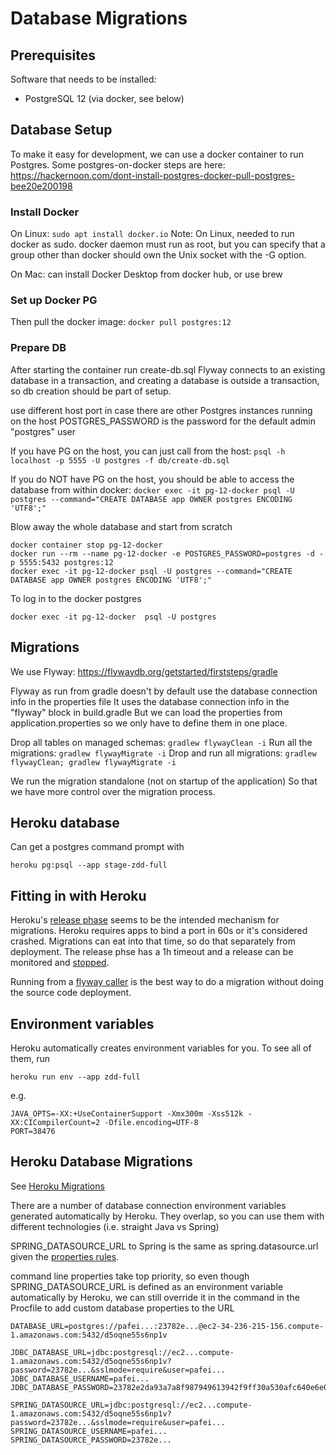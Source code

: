 # Database Migrations

## Prerequisites

Software that needs to be installed:

* PostgreSQL 12 (via docker, see below)


## Database Setup

To make it easy for development, we can use a docker container to run Postgres.
Some postgres-on-docker steps are here: https://hackernoon.com/dont-install-postgres-docker-pull-postgres-bee20e200198


### Install Docker

On Linux: `sudo apt install docker.io`
Note: On Linux, needed to run docker as sudo.
docker daemon must run as root, but you can specify that a group other than docker should own the Unix socket with the -G option.

On Mac: can install Docker Desktop from docker hub, or use brew


### Set up Docker PG

Then pull the docker image: `docker pull postgres:12`

### Prepare DB

After starting the container run create-db.sql 
Flyway connects to an existing database in a transaction,
and creating a database is outside a transaction, so db creation should be part of setup.

use different host port in case there are other Postgres instances running on the host
POSTGRES_PASSWORD is the password for the default admin "postgres" user

If you have PG on the host, you can just call from the host:
`psql -h localhost -p 5555 -U postgres -f db/create-db.sql`

If you do NOT have PG on the host, you should be able to access the database from within docker:
`docker exec -it pg-12-docker psql -U postgres --command="CREATE DATABASE app OWNER postgres ENCODING 'UTF8';"`

Blow away the whole database and start from scratch

    docker container stop pg-12-docker
    docker run --rm --name pg-12-docker -e POSTGRES_PASSWORD=postgres -d -p 5555:5432 postgres:12
    docker exec -it pg-12-docker psql -U postgres --command="CREATE DATABASE app OWNER postgres ENCODING 'UTF8';"

To log in to the docker postgres

    docker exec -it pg-12-docker  psql -U postgres

## Migrations

We use Flyway: https://flywaydb.org/getstarted/firststeps/gradle

Flyway as run from gradle doesn't by default use the database connection info in the properties file
It uses the database connection info in the "flyway" block in build.gradle
But we can load the properties from application.properties so we only have to define them in one place.

Drop all tables on managed schemas: `gradlew flywayClean -i`
Run all the migrations: `gradlew flywayMigrate -i`
Drop and run all migrations: `gradlew flywayClean; gradlew flywayMigrate -i`

We run the migration standalone (not on startup of the application)
So that we have more control over the migration process.



## Heroku database

Can get a postgres command prompt with

    heroku pg:psql --app stage-zdd-full


## Fitting in with Heroku

Heroku's [release phase](https://devcenter.heroku.com/articles/release-phase) seems to be the intended mechanism for migrations.
Heroku requires apps to bind a port in 60s or it's considered crashed.
Migrations can eat into that time, so do that separately from deployment.
The release phse has a 1h timeout and a release can be 
monitored and [stopped](https://help.heroku.com/Z44Q4WW4/how-do-i-stop-a-release-phase). 

Running from a [flyway caller](https://devcenter.heroku.com/articles/running-database-migrations-for-java-apps#using-flyway) 
is the best way to do a migration without doing the source code deployment.


## Environment variables

Heroku automatically creates environment variables for you. To see all of them, run

    heroku run env --app zdd-full

e.g.

    JAVA_OPTS=-XX:+UseContainerSupport -Xmx300m -Xss512k -XX:CICompilerCount=2 -Dfile.encoding=UTF-8
    PORT=38476



## Heroku Database Migrations

See [Heroku Migrations](https://devcenter.heroku.com/articles/running-database-migrations-for-java-apps)

There are a number of database connection environment variables generated automatically by Heroku.
They overlap, so you can use them with different technologies (i.e. straight Java vs Spring)
 
SPRING_DATASOURCE_URL to Spring is the same as spring.datasource.url
given the [properties rules](https://docs.spring.io/spring-boot/docs/current/reference/html/spring-boot-features.html#boot-features-external-config-relaxed-binding-from-environment-variables).
 
command line properties take top priority, so even though SPRING_DATASOURCE_URL is defined as an environment variable
automatically by Heroku, we can still override it in the command in the Procfile
to add custom database properties to the URL

    DATABASE_URL=postgres://pafei...:23782e...@ec2-34-236-215-156.compute-1.amazonaws.com:5432/d5oqne55s6np1v

    JDBC_DATABASE_URL=jdbc:postgresql://ec2...compute-1.amazonaws.com:5432/d5oqne55s6np1v?password=23782e...&sslmode=require&user=pafei...
    JDBC_DATABASE_USERNAME=pafei...
    JDBC_DATABASE_PASSWORD=23782e2da93a7a8f987949613942f9ff30a530afc640e6e05294a4cd6658c3b4

    SPRING_DATASOURCE_URL=jdbc:postgresql://ec2...compute-1.amazonaws.com:5432/d5oqne55s6np1v?password=23782e...&sslmode=require&user=pafei...
    SPRING_DATASOURCE_USERNAME=pafei...
    SPRING_DATASOURCE_PASSWORD=23782e...
    
